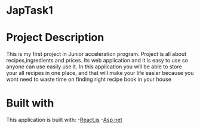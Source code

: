 # JapTask1

# Project Description

This is my first project in Junior acceleration program. Project is all about recipes,ingredients and prices.
 Its web application and it is easy to use so anyone can use easily use it. In this application you will be able to store your all recipes in one place,
and that will make your life easier because you wont need to waste time on finding right recipe book in your house

# Built with

This application is built with: 
-[React.js](https://reactjs.org/docs/getting-started.html)
-[Asp.net](https://docs.microsoft.com/en-us/aspnet/core/?view=aspnetcore-6.0)